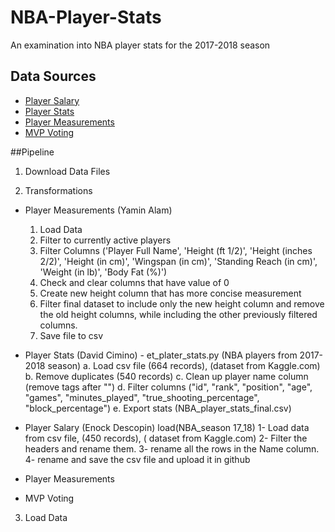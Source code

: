 # NBA-Player-Stats
An examination into NBA player stats for the 2017-2018 season


## Data Sources
* [Player Salary](https://www.kaggle.com/koki25ando/salary)
* [Player Stats](https://www.kaggle.com/mcamli/nba17-18)
* [Player Measurements](https://www.kaggle.com/whitefero/nba-players-measurements-19472017)
* [MVP Voting](https://www.kaggle.com/danchyy/nba-mvp-votings-through-history)

##Pipeline
1. Download Data Files

2. Transformations 
  * Player Measurements (Yamin Alam)
    1. Load Data
    2. Filter to currently active players
    3. Filter Columns ('Player Full Name', 'Height (ft 1/2)', 'Height (inches 2/2)', 'Height (in cm)',
                'Wingspan (in cm)', 'Standing Reach (in cm)', 'Weight (in lb)', 'Body Fat (%)')
    4. Check and clear columns that have value of 0
    5. Create new height column that has more concise measurement
    6. Filter final dataset to include only the new height column and remove the old height columns, while including the other 
    previously filtered columns.
    7. Save file to csv
    
  * Player Stats (David Cimino) - et_plater_stats.py (NBA players from 2017-2018 season)
        a. Load csv file (664 records), (dataset from Kaggle.com)
        b. Remove duplicates (540 records)
        c. Clean up player name column (remove tags after "\")
        d. Filter columns ("id", "rank", "position", "age", "games", "minutes_played", "true_shooting_percentage", "block_percentage")
        e. Export stats (NBA_player_stats_final.csv)
  
  * Player Salary (Enock Descopin) load(NBA_season 17_18) 
     1- Load data from csv file, (450 records), ( dataset from Kaggle.com)
     2- Filter the headers and rename them.
     3- rename all the rows in the Name column.
     4- rename and save the csv file and upload it in github

  * Player Measurements

  * MVP Voting
  
3. Load Data 
